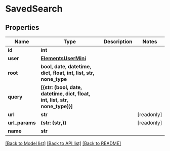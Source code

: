 # SavedSearch


## Properties

Name | Type | Description | Notes
------------ | ------------- | ------------- | -------------
**id** | **int** |  | 
**user** | [**ElementsUserMini**](ElementsUserMini.md) |  | 
**root** | **bool, date, datetime, dict, float, int, list, str, none_type** |  | 
**query** | **[{str: (bool, date, datetime, dict, float, int, list, str, none_type)}]** |  | 
**url** | **str** |  | [readonly] 
**url_params** | **{str: (str,)}** |  | [readonly] 
**name** | **str** |  | 

[[Back to Model list]](../#documentation-for-models) [[Back to API list]](../#documentation-for-api-endpoints) [[Back to README]](../)


